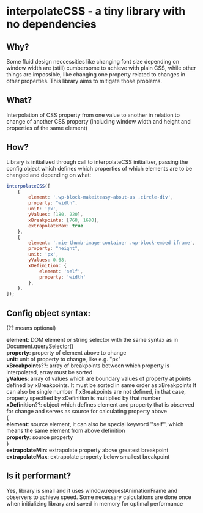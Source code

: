 # interpolateCSS - a tiny library with no dependencies

## Why?
Some fluid design neccessities like changing font size depending on window width are (still) cumbersome to achieve with plain CSS, while other things are impossible, like changing one property related to changes in other properties. This library aims to mitigate those problems.

## What?
Interpolation of CSS property from one value to another in relation to change of another CSS property (including window width and height and properties of the same element)

## How?
Library is initialized through call to interpolateCSS initializer, passing the config object which defines which properties of which elements are to be changed and depending on what:
```javascript
interpolateCSS([
	{
		element: '.wp-block-makeiteasy-about-us .circle-div',
		property: "width",
		unit: 'px',
		yValues: [180, 220],
		xBreakpoints: [768, 1680],
		extrapolateMax: true
	},
	{
		element: '.mie-thumb-image-container .wp-block-embed iframe',
		property: "height",
		unit: 'px',
		yValues: 0.68,
		xDefinition: {
			element: 'self',
			property: 'width'
		},
	},
]);
```

## Config object syntax:
(?? means optional)

**element**: DOM element or string selector with the same syntax as in [Document.querySelector()](https://developer.mozilla.org/en-US/docs/Web/API/Document/querySelector)  
**property**: property of element above to change  
**unit**: unit of property to change, like e.g. "px"  
**xBreakpoints**??: array of breakpoints between which property is interpolated, array must be sorted  
**yValues**: array of values which are boundary values of property at points defined by xBreakpoints. It must be sorted in same order as xBreakpoints It can also be single number if xBreakpoints are not defined, in that case, property specified by xDefinition is multiplied by that number  
**xDefinition**??: object which defines element and property that is observed for change and serves as source for calculating property above  
  {  
  **element**: source element, it can also be special keyword ''self'', which means the same element from above definition  
  **property**: source property   
  }  
**extrapolateMin**: extrapolate property above greatest breakpoint  
**extrapolateMax**: extrapolate property below smallest breakpoint  

## Is it performant?
Yes, library is small and it uses window.requestAnimationFrame and observers to achieve speed. Some necessary calculations are done once when initializing library and saved in memory for optimal performance
